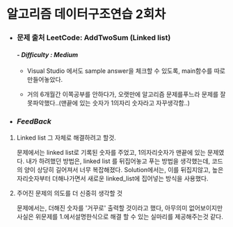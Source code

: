 알고리즘 데이터구조연습 2회차
===========================

* ### **문제 출처 LeetCode: AddTwoSum (Linked list)**
    #### - ***Difficulty : Medium***
    * Visual Studio 에서도 sample answer을 체크할 수 있도록, main함수를 따로 만들어놓았다. 
    
    * 거의 6개월간 이쪽공부를 안하다가, 오랫만에 알고리즘 문제를푸느라 문제를 잘못파악했다..(맨끝에 있는 숫자가 1의자리 숫자라고 자꾸생각함..)
    


* ### ***FeedBack***

1. Linked list 그 자체로 해결하려고 할것.
    
    문제에서는 linked list로 기록된 숫자를 주었고, 1의자리숫자가 맨끝에 있는 문제였다. 내가 하려했던 방법은, linked list 를 뒤집어놓고 푸는 방법을 생각했는데, 코드의 양이 상당히 길어져서 너무 복잡해졌다. Solution에서는, 이를 뒤집지않고, 높은 자리숫자부터 더해나가면서 새로운 linked_list에 집어넣는 방식을 사용했다.

2. 주어진 문제의 의도를 더 신중히 생각할 것

    문제에서는, 더해진 숫자를 '거꾸로' 출력할 것이라고 했다, 아무의미 없어보이지만 사실은 위문제를 1.에서설명한식으로 해결 할 수 있는 실마리를 제공해주는것 같다.